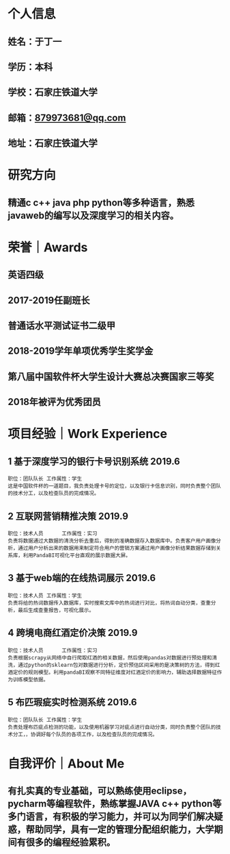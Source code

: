 # 个人信息
## 姓名：于丁一
## 学历：本科
## 学校：石家庄铁道大学
## 邮箱：879973681@qq.com
## 地址：石家庄铁道大学
# 研究方向
## 精通c c++ java php python等多种语言，熟悉javaweb的编写以及深度学习的相关内容。
# 荣誉｜Awards
## 英语四级                                       	
## 2017-2019任副班长                              
## 普通话水平测试证书二级甲
## 2018-2019学年单项优秀学生奖学金
## 第八届中国软件杯大学生设计大赛总决赛国家三等奖
## 2018年被评为优秀团员
# 项目经验｜Work Experience
	
## 1	基于深度学习的银行卡号识别系统	2019.6
	职位：团队队长	工作属性：学生 
	这是中国软件杯的一道题目，我负责处理卡号的定位，以及银行卡信息识别，同时负责整个团队的技术分工，以及检查队员的完成情况。
	
## 2	互联网营销精推决策	2019.9
	职位：技术人员 	 工作属性：实习
	负责将数据通过大数据的清洗分析去重后，得到的准确数据存入数据库中。负责客户用户画像分析，通过用户分析出来的数据用来制定符合用户的营销方案通过用户画像分析结果数据存储到关系库，利用PandaBI可视化平台直观的展示数据大屏。
	
## 3	基于web端的在线热词展示	2019.6 
	职位：技术人员	工作属性：学生
	负责将给的热词数据传入数据库，实时搜索文库中的热词进行对比，将热词自动分类，查重分析，最后生成查重报告，可视化展示。
## 4    跨境电商红酒定价决策	2019.9
	职位：技术人员 	 工作属性：实习
	负责根据scrapy从网络中自行爬取红酒的相关数据，然后使用pandas对数据进行预处理和清洗，通过python的sklearn包对数据进行分析，定价预估区间采用的是决策树的方法，得到红酒定价的规则模型。利用pandaBI观察不同特征维度对红酒定价的影响力，辅助选择数据特征作为训练模型依据。
## 5    布匹瑕疵实时检测系统	2019.6
	职位：团队队长	工作属性：学生 
	负责处理布匹疵点检测的功能，以及使用机器学习对疵点进行自动分类，同时负责整个团队的技术分工，，协调好每个队员的各项工作，以及检查队员的完成情况。
# 自我评价｜About Me
	
## 有扎实真的专业基础，可以熟练使用eclipse，pycharm等编程软件，熟练掌握JAVA c++ python等多门语言，有积极的学习能力，并可以为同学们解决疑惑，帮助同学，具有一定的管理分配组织能力，大学期间有很多的编程经验累积。

